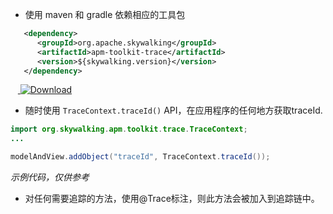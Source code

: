 * 使用 maven 和 gradle 依赖相应的工具包
```xml
   <dependency>
      <groupId>org.apache.skywalking</groupId>
      <artifactId>apm-toolkit-trace</artifactId>
      <version>${skywalking.version}</version>
   </dependency>
```
&nbsp;&nbsp;&nbsp;[ ![Download](https://api.bintray.com/packages/wu-sheng/skywalking/org.skywalking.apm-toolkit-trace/images/download.svg) ](https://bintray.com/wu-sheng/skywalking/org.skywalking.apm-toolkit-trace/_latestVersion)

* 随时使用 `TraceContext.traceId()` API，在应用程序的任何地方获取traceId.
```java
import org.skywalking.apm.toolkit.trace.TraceContext;
...

modelAndView.addObject("traceId", TraceContext.traceId());
```
_示例代码，仅供参考_

* 对任何需要追踪的方法，使用@Trace标注，则此方法会被加入到追踪链中。
